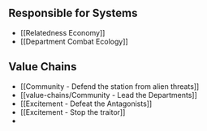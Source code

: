 ## Responsible for Systems
- [[Relatedness Economy]]
- [[Department Combat Ecology]]
## Value Chains
- [[Community - Defend the station from alien threats]]
- [[value-chains/Community - Lead the Departments]]
- [[Excitement - Defeat the Antagonists]]
- [[Excitement - Stop the traitor]]
- 